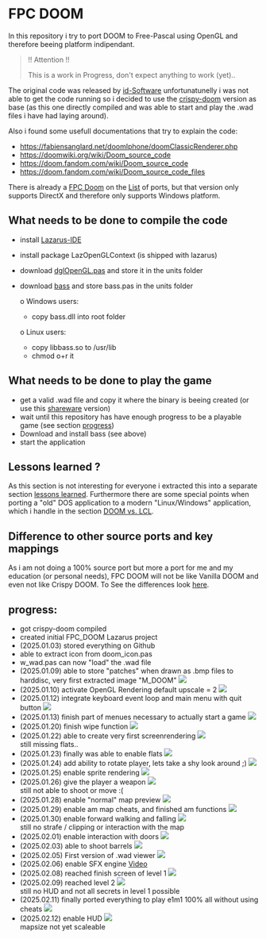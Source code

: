# FPC DOOM

In this repository i try to port DOOM to Free-Pascal using OpenGL and therefore beeing platform indipendant.

> !! Attention !!
> 
> This is a work in Progress, don't expect anything to work (yet)..

The original code was released by [id-Software](https://github.com/id-Software/DOOM) unfortunatunelly 
i was not able to get the code running so i decided to use the 
[crispy-doom](https://github.com/fabiangreffrath/crispy-doom) version as base (as this one directly compiled 
and was able to start and play the .wad files i have had laying around).

Also i found some usefull documentations that try to explain the code:
- https://fabiensanglard.net/doomIphone/doomClassicRenderer.php
- https://doomwiki.org/wiki/Doom_source_code
- https://doom.fandom.com/wiki/Doom_source_code
- https://doom.fandom.com/wiki/Doom_source_code_files
  
There is already a [FPC Doom](https://github.com/jval1972/FPCDoom) on the [List](https://doomwiki.org/wiki/Source_port) of 
ports, but that version only supports DirectX and therefore only supports Windows platform.

## What needs to be done to compile the code
- install [Lazarus-IDE](https://www.lazarus-ide.org/)
- install package LazOpenGLContext (is shipped with lazarus)
- download [dglOpenGL.pas](https://github.com/saschawillems/dglopengl) and store it in the units folder
- download [bass](https://www.un4seen.com) and store bass.pas in the units folder

  o Windows users:
    - copy bass.dll into root folder  
  
  o Linux users:
    - copy libbass.so to /usr/lib 
    - chmod o+r it 
  
## What needs to be done to play the game
- get a valid .wad file and copy it where the binary is beeing created (or use this [shareware](https://www.doomworld.com/3ddownloads/ports/shareware_doom_iwad.zip) version)
- wait until this repository has have enough progress to be a playable game (see section [progress](#progress))
- Download and install bass (see above)
- start the application

## Lessons learned ?
As this section is not interesting for everyone i extracted this into a separate section [lessons learned](lessons_learned.md).
Furthermore there are some special points when porting a "old" DOS application to a modern "Linux/Windows" application, which i handle in the section [DOOM vs. LCL](doom_vs_lcl.md).

## Difference to other source ports and key mappings

As i am not doing a 100% source port but more a port for me and my education (or personal needs), FPC DOOM will not be like Vanilla DOOM and even not like Crispy DOOM. To See the differences look [here](differences.md).

## progress:
<!-- 
Homepage used to create .gif images: https://ezgif.com/maker
-->
- got crispy-doom compiled
- created initial FPC_DOOM Lazarus project
- (2025.01.03) stored everything on Github
- able to extract icon from doom_icon.pas
- w_wad.pas can now "load" the .wad file
- (2025.01.09) able to store "patches" when drawn as .bmp files to harddisc, very first extracted image "M_DOOM" ![](documentation/doom.png)
- (2025.01.10) activate OpenGL Rendering default upscale = 2 ![](documentation/first_app_rendering.png)
- (2025.01.12) integrate keyboard event loop and main menu with quit button ![](documentation/Menu_first.gif)
- (2025.01.13) finish part of menues necessary to actually start a game ![](documentation/Menu_til_start.gif)
- (2025.01.20) finish wipe function ![](documentation/wipe.gif)
- (2025.01.22) able to create very first screenrendering ![](documentation/very_first_screenrender.png) <br> still missing flats..
- (2025.01.23) finally was able to enable flats ![](documentation/with_flats.png)
- (2025.01.24) add ability to rotate player, lets take a shy look around ;) ![](documentation/rotate.gif)
- (2025.01.25) enable sprite rendering ![](documentation/sprites.png)
- (2025.01.26) give the player a weapon ![](documentation/raise_pistol.gif) <br> still not able to shoot or move :(
- (2025.01.28) enable "normal" map preview ![](documentation/am_map_normal.gif)
- (2025.01.29) enable am map cheats, and finished am functions ![](documentation/am_map_finished.gif)
- (2025.01.30) enable forward walking and falling ![](documentation/walking.gif) <br> still no strafe / clipping or interaction with the map
- (2025.02.01) enable interaction with doors ![](documentation/open_door.gif)
- (2025.02.03) able to shoot barrels ![](documentation/shoot_barrel.gif)
- (2025.02.05) First version of .wad viewer ![](documentation/WAD_Viewer_001.png)
- (2025.02.06) enable SFX engine [Video](documentation/DOOM_Sound.mp4)
- (2025.02.08) reached finish screen of level 1 ![](documentation/Hanger_Finished.gif)
- (2025.02.09) reached level 2 ![](documentation/e1m2.png) <br> still no HUD and not all secrets in level 1 possible
- (2025.02.11) finally ported everything to play e1m1 100% all without using cheats ![](documentation/e1m1_100.png)
- (2025.02.12) enable HUD ![](documentation/HUD.png) <br> mapsize not yet scaleable